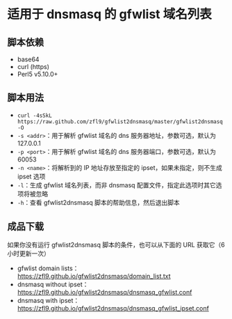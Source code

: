 # 适用于 dnsmasq 的 gfwlist 域名列表
## 脚本依赖
- base64
- curl (https)
- Perl5 v5.10.0+

## 脚本用法
- `curl -4sSkL https://raw.github.com/zfl9/gfwlist2dnsmasq/master/gfwlist2dnsmasq -O`
- `-s <addr>`：用于解析 gfwlist 域名的 dns 服务器地址，参数可选，默认为 127.0.0.1
- `-p <port>`：用于解析 gfwlist 域名的 dns 服务器端口，参数可选，默认为 60053
- `-n <name>`：将解析到的 IP 地址存放至指定的 ipset，如果未指定，则不生成 ipset 选项
- `-l`：生成 gfwlist 域名列表，而非 dnsmasq 配置文件，指定此选项时其它选项将被忽略
- `-h`：查看 gfwlist2dnsmasq 脚本的帮助信息，然后退出脚本

## 成品下载
如果你没有运行 gfwlist2dnsmasq 脚本的条件，也可以从下面的 URL 获取它（6 小时更新一次）
- gfwlist domain lists：https://zfl9.github.io/gfwlist2dnsmasq/domain_list.txt
- dnsmasq without ipset：https://zfl9.github.io/gfwlist2dnsmasq/dnsmasq_gfwlist.conf
- dnsmasq with ipset：https://zfl9.github.io/gfwlist2dnsmasq/dnsmasq_gfwlist_ipset.conf
